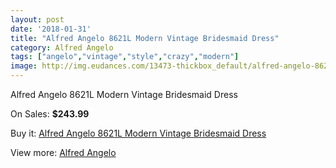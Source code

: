 ```yaml
---
layout: post
date: '2018-01-31'
title: "Alfred Angelo 8621L Modern Vintage Bridesmaid Dress"
category: Alfred Angelo
tags: ["angelo","vintage","style","crazy","modern"]
image: http://img.eudances.com/13473-thickbox_default/alfred-angelo-8621l-modern-vintage-bridesmaid-dress.jpg
---
```

Alfred Angelo 8621L Modern Vintage Bridesmaid Dress

On Sales: **$243.99**
<a href="https://www.eudances.com/en/alfred-angelo/4067-alfred-angelo-8621l-modern-vintage-bridesmaid-dress.html"><amp-img layout="responsive" width="600" height="600" src="//img.eudances.com/13473-thickbox_default/alfred-angelo-8621l-modern-vintage-bridesmaid-dress.jpg" alt="Alfred Angelo 8621L Modern Vintage Bridesmaid Dress 0" /></a>
<a href="https://www.eudances.com/en/alfred-angelo/4067-alfred-angelo-8621l-modern-vintage-bridesmaid-dress.html"><amp-img layout="responsive" width="600" height="600" src="//img.eudances.com/13477-thickbox_default/alfred-angelo-8621l-modern-vintage-bridesmaid-dress.jpg" alt="Alfred Angelo 8621L Modern Vintage Bridesmaid Dress 1" /></a>
<a href="https://www.eudances.com/en/alfred-angelo/4067-alfred-angelo-8621l-modern-vintage-bridesmaid-dress.html"><amp-img layout="responsive" width="600" height="600" src="//img.eudances.com/13476-thickbox_default/alfred-angelo-8621l-modern-vintage-bridesmaid-dress.jpg" alt="Alfred Angelo 8621L Modern Vintage Bridesmaid Dress 2" /></a>
<a href="https://www.eudances.com/en/alfred-angelo/4067-alfred-angelo-8621l-modern-vintage-bridesmaid-dress.html"><amp-img layout="responsive" width="600" height="600" src="//img.eudances.com/13475-thickbox_default/alfred-angelo-8621l-modern-vintage-bridesmaid-dress.jpg" alt="Alfred Angelo 8621L Modern Vintage Bridesmaid Dress 3" /></a>
<a href="https://www.eudances.com/en/alfred-angelo/4067-alfred-angelo-8621l-modern-vintage-bridesmaid-dress.html"><amp-img layout="responsive" width="600" height="600" src="//img.eudances.com/13474-thickbox_default/alfred-angelo-8621l-modern-vintage-bridesmaid-dress.jpg" alt="Alfred Angelo 8621L Modern Vintage Bridesmaid Dress 4" /></a>

Buy it: [Alfred Angelo 8621L Modern Vintage Bridesmaid Dress](https://www.eudances.com/en/alfred-angelo/4067-alfred-angelo-8621l-modern-vintage-bridesmaid-dress.html "Alfred Angelo 8621L Modern Vintage Bridesmaid Dress")

View more: [Alfred Angelo](https://www.eudances.com/en/51-alfred-angelo "Alfred Angelo")